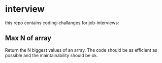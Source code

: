 # interview
this repo contains coding-challanges for job-interviews:


## Max N of array
Return the N biggest values of an array. The code should be as efficient as possible and the maintainability should be ok.
